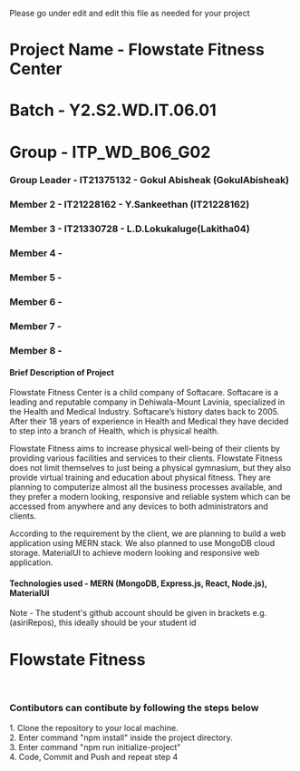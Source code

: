 Please go under edit and edit this file as needed for your project

# Project Name - Flowstate Fitness Center
# Batch - Y2.S2.WD.IT.06.01
# Group - ITP_WD_B06_G02
### Group Leader - IT21375132 - Gokul Abisheak (GokulAbisheak)
### Member 2 - IT21228162 - Y.Sankeethan (IT21228162)
### Member 3 - IT21330728 - L.D.Lokukaluge(Lakitha04)
### Member 4 - 
### Member 5 - 
### Member 6 - 
### Member 7 - 
### Member 8 - 

#### Brief Description of Project

Flowstate Fitness Center is a child company of Softacare. Softacare is a leading and reputable 
company in Dehiwala-Mount Lavinia, specialized in the Health and Medical Industry. Softacare’s 
history dates back to 2005. After their 18 years of experience in Health and Medical they have 
decided to step into a branch of Health, which is physical health.

Flowstate Fitness aims to increase physical well-being of their clients by providing various 
facilities and services to their clients. Flowstate Fitness does not limit themselves to just being a 
physical gymnasium, but they also provide virtual training and education about physical fitness.
They are planning to computerize almost all the business processes available, and they prefer a
modern looking, responsive and reliable system which can be accessed from anywhere and any 
devices to both administrators and clients.

According to the requirement by the client, we are planning to build a web application using 
MERN stack. We also planned to use MongoDB cloud storage. MaterialUI to achieve modern 
looking and responsive web application.

#### Technologies used - MERN (MongoDB, Express.js, React, Node.js), MaterialUI

Note - The student's github account should be given in brackets e.g. (asiriRepos), this ideally should be your student id 


<h1>Flowstate Fitness</h1>
<br>
<h3>Contibutors can contibute by following the steps below</h3>

<p> 1. Clone the repository to your local machine. <br>
    2. Enter command "npm install" inside the project directory. <br>
    3. Enter command "npm run initialize-project" <br>
    4. Code, Commit and Push and repeat step 4 <br>
</p>
